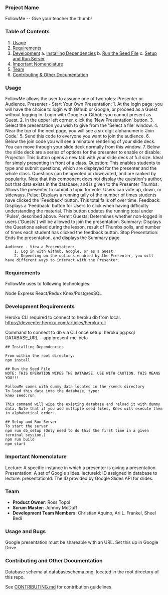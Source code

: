 ### Project Name
FollowMe -- Give your teacher the thumb!


### Table of Contents

1. [Usage](#usage)
2. [Requirements](#requirements)
3. [Development](#development)
    a. [Installing Dependencies](#installing-dependencies)
    b. [Run the Seed File](#seed-file)
    c. [Setup and Run Server](#setup)
4. [Important Nomenclature](#nomenclature)
5. [Team](#team)
6. [Contributing & Other Documentation](#contributing)

### Usage

FollowMe allows the user to assume one of two roles: Presenter or Audience.
	Presenter - Start Your Own Presentation:
		1. At the login page: you will have the choice to login with Github or Google, or proceed as a Guest without logging in. Login with Google or Github; you cannot present as Guest.
		2. In the upper left corner, click the 'New Presentation' button. 
		3. Select the presentation you wish to give from the 'Select a file' window.
		4. Near the top of the next page, you will see a six digit alphanumeric 'Join Code.' 
		5. Send this code to everyone you want to join the audience.
		6. Below the join code you will see a minature rendering of your slide deck. You can move through your slide deck normally from this window. 
		7. Below the slide deck are a series of options for the presenter to enable or disable:
			Projector: This button opens a new tab with your slide deck at full size. Ideal for simply presenting in front of a class.
			Question: This enables students to type and submit questions, which are displayed for the presenter and the whole class. Questions can be upvoted or downvoted, and are ranked by 
			popularity. Note that this component does not display the question's author, but that data exists in the database, and is given to the Presenter 
			Thumbs: Allows the presenter to submit a topic for vote. Users can vote up, down, or sideways. 
			Pulse: Displays a running tally of the number of times students have clicked the 'Feedback' button. This total falls off over time. 
			Feedback: Displays a 'Feedback' button for Users to click when having difficulty understanding the material. This button updates the running total under 'Pulse', described above.
			Permit Guests: Determines whether non-logged in users ('Guests') will be allowed to join the presentation. 
			Summary: Displays the Questions asked during the lesson, result of Thumbs polls, and number of times each student has clicked the feedback button.
			Stop Presentation: Ends the presentation, and displays the Summary page. 
	
	Audience - View a Presentation:
		1. Log in with Github, Google, or as a Guest. 
		2. Depending on the options enabled by the Presenter, you will have different ways to interact with the Presenter. 



### Requirements

FollowMe uses to following technologies:

Node
Express
React/Redux
Knex/PostgresSQL


### Development Requirements
Heroku CLI required to connect to heroku db from local.
https://devcenter.heroku.com/articles/heroku-cli

Command to connect to db via CLI once setup:
heroku pg:psql DATABASE_URL --app present-me-beta

	## Installing Dependencies

	From within the root directory:
	npm install

	## Run the Seed File
	NOTE: THIS OPERATION WIPES THE DATABASE. USE WITH CAUTION. THIS MEANS YOU!!!

	FollowMe comes with dummy data located in the /seeds directory
	To load this data into the database, type:
	knex seed:run

	This command will wipe the existing database and reload it with dummy data. Note that if you add mutliple seed files, Knex will execute them in alphabetical order.

	## Setup and Run Server
	To start the server
	npm run db_setup (Only need to do this the first time in a given terminal session.)
	npm run build
	npm start

### Important Nomenclature
Lecture:  A specific instance in which a presenter is giving a presentation.
Presentation:  A set of Google slides.
lectureId:  ID assigned in database to lecture.
presentationId:  The ID provided by Google Slides API for slides.

### Team

  - __Product Owner__: Ross Topol
  - __Scrum Master__: Johnny McDuff
  - __Development Team Members__: Christian Aquino, Ari L. Frankel, Sheel Bedi

###  Usage and Bugs
Google presentation must be shareable with an URL.  Set this up in Google Drive.

### Contributing and Other Documentation
Database schema at databaseschema.png, located in the root directory of this repo.

See [CONTRIBUTING.md](CONTRIBUTING.md) for contribution guidelines.
